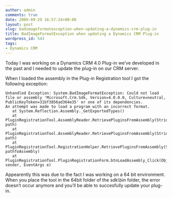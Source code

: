 ```yaml
---
author: admin
comments: true
date: 2009-09-29 16:57:24+00:00
layout: post
slug: badimageformatexception-when-updating-a-dynamics-crm-plug-in
title: BadImageFormatException when updating a Dynamics CRM Plug-in
wordpress_id: 543
tags:
- Dynamics CRM
---
```


Today I was working on a Dynamics CRM 4.0 Plug-in we’ve developed in the past and I needed to update the plug-in on our CRM server.

When I loaded the assembly in the Plug-in Registration tool I got the following exception:

    
    Unhandled Exception: System.BadImageFormatException: Could not load file or assembly 'Microsoft.Crm.Sdk, Version=4.0.0.0, Culture=neutral, PublicKeyToken=31bf3856ad364e35' or one of its dependencies.
    An attempt was made to load a program with an incorrect format.
       at System.Reflection.Assembly._GetExportedTypes()
       at PluginRegistrationTool.AssemblyReader.RetrievePluginsFromAssembly(String path)
       at PluginRegistrationTool.AssemblyReader.RetrievePluginsFromAssembly(String path)
       at PluginRegistrationTool.RegistrationHelper.RetrievePluginsFromAssembly(String pathToAssembly)
       at PluginRegistrationTool.PluginRegistrationForm.btnLoadAssembly_Click(Object sender, EventArgs e)


Appearently this was due to the fact I was working on a 64 bit environment. When you place the tool in the 64bit folder of the sdk\bin folder, the error doesn’t occur anymore and you’ll be able to succesfully update your plug-in.
